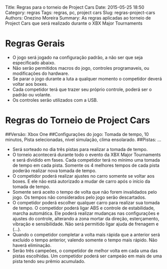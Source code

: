Title: Regras para o torneio de Project Cars
Date: 2015-05-25 18:50
Category: regras
Tags: regras, pc, project cars
Slug: regras-project-cars
Authors: Onezino Moreira
Summary: As regras aplicadas ao torneio de Project Cars que será realizado durante o XBX Major Tournaments

# Regras Gerais
* O jogo será jogado na configuração padrão, a não ser que seja especificado abaixo.
* Não serão permitidos macros do jogo, controles programaveis, ou modificações do hardware.
* Se parar o jogo durante a luta a qualquer momento o competidor deverá voltar aos boxes.
* Cada competidor terá que trazer seu próprio controle, poderá ser o padrão ou volante.
* Os controles serão utilizados com a USB.

# Regras do Torneio de Project Cars

##Versão: Xbox One
##Configurações do jogo: Tomada de tempo, 10 minutos, Pista selecionadas, nível simulação, clima ensolarado.
##Pistas: ...
* Será sorteado no dia três pistas para realizar a tomada de tempo.
* O torneio acontecerá durante todo o evento da XBX Major Tournaments e será dividido em fases. Cada competidor terá no mínimo uma tomada de tempo em cada pista. Somente os 4 melhores tempos de cada pista poderão realizar nova tomada de tempo.
* O competidor poderá realizar ajustes no carro somente se voltar aos boxes. E ele não está autorizado a mudar de carro após o início da tomada de tempo.
* Somente será aceito o tempo de volta que não forem invalidados pelo jogo. Os tempos não considerados pelo jogo serão descartados.
* O competidor poderá escolher qualquer carro para realizar sua tomada de tempo. O competidor poderá ligar ABS e controle de estabilidade, marcha automática. Ele poderá realizar mudanças nas configurações e ajustes do controle, alterando a zona mortar da direção, esterçamento, vibração e sensibilidade. Não será permitido ligar ajuda de frenagem e (...).
* Quando o competidor completar a volta mais rápida que a anterior será excluido o tempo anterior, valendo somente o tempo mais rápido. Não haverá eliminação.
* Serão três campeões, o competidor de melhor volta em cada uma das pistas escolhidas. Um competidor poderá ser campeão em mais de uma pista tendo seu prêmio acumulado.
